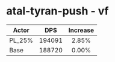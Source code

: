 # atal-tyran-push - vf
| Actor | DPS | Increase |
|---|:---:|:---:|
|PL_25%|194091|2.85%|
|Base|188720|0.00%|
